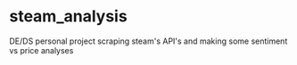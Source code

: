 # steam_analysis
DE/DS personal project scraping steam's API's and making some sentiment vs price analyses
